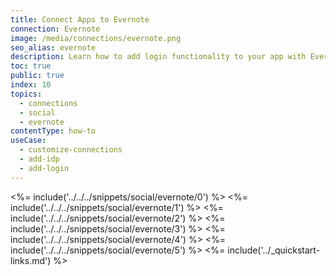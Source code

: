 ```yaml
---
title: Connect Apps to Evernote
connection: Evernote
image: /media/connections/evernote.png
seo_alias: evernote
description: Learn how to add login functionality to your app with Evernote. You will need to generate keys, copy these into your Auth0 settings, and enable the connection.
toc: true
public: true
index: 10
topics:
  - connections
  - social
  - evernote
contentType: how-to
useCase:
  - customize-connections
  - add-idp
  - add-login
---
```

<%= include('../../../snippets/social/evernote/0') %> 
<%= include('../../../snippets/social/evernote/1') %> 
<%= include('../../../snippets/social/evernote/2') %> 
<%= include('../../../snippets/social/evernote/3') %> 
<%= include('../../../snippets/social/evernote/4') %> 
<%= include('../../../snippets/social/evernote/5') %> 
<%= include('../_quickstart-links.md') %>
